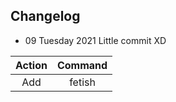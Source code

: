 ## Changelog
- 09 Tuesday 2021
Little commit XD

|       Action      |       Command     |
|:------------------:|:------------------:|
|       Add     |       fetish      |